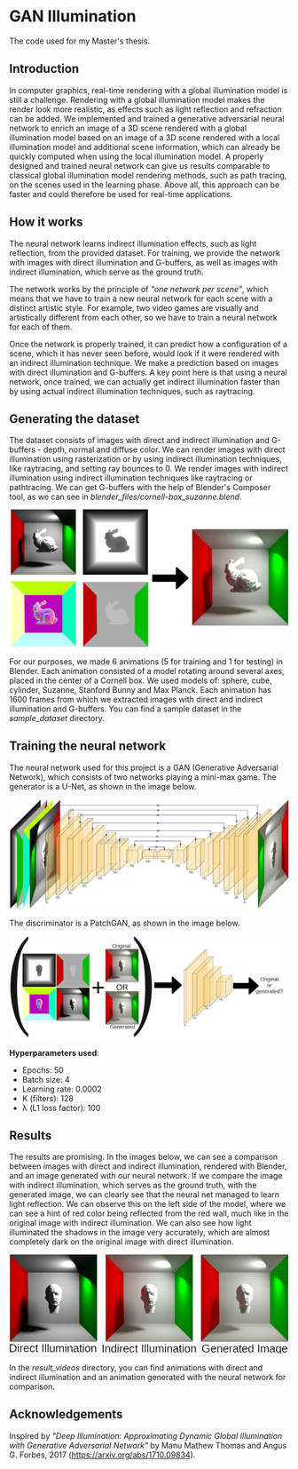 # GAN Illumination

The code used for my Master's thesis.

## Introduction

In computer graphics, real-time rendering with a global illumination model is still a challenge. Rendering with a global illumination model makes the render look more realistic, as effects such as light reflection and refraction can be added. We implemented and trained a generative adversarial neural network to enrich an image of a 3D scene rendered with a global illumination model based on an image of a 3D scene rendered with a local illumination model and additional scene information, which can already be quickly computed when using the local illumination model. A properly designed and trained neural network can give us results comparable to classical global illumination model rendering methods, such as path tracing, on the scenes used in the learning phase. Above all, this approach can be faster and could therefore be used for real-time applications.

## How it works

The neural network learns indirect illumination effects, such as light reflection, from the provided dataset. For training, we provide the network with images with direct illumination and G-buffers, as well as images with indirect illumination, which serve as the ground truth.

The network works by the principle of *"one network per scene"*, which means that we have to train a new neural network for each scene with a distinct artistic style. For example, two video games are visually and artistically different from each other, so we have to train a neural network for each of them.

Once the network is properly trained, it can predict how a configuration of a scene, which it has never seen before, would look if it were rendered with an indirect illumination technique. We make a prediction based on images with direct illumination and G-buffers. A key point here is that using a neural network, once trained, we can actually get indirect illumination faster than by using actual indirect illumination techniques, such as raytracing. 

## Generating the dataset

The dataset consists of images with direct and indirect illumination and G-buffers - depth, normal and diffuse color. We can render images with direct illumination using rasterization or by using indirect illumination techniques, like raytracing, and setting ray bounces to 0. We render images with indirect illumination using indirect illumination techniques like raytracing or pathtracing. We can get G-buffers with the help of Blender's Composer tool, as we can see in *blender_files/cornell-box_suzanne.blend*.

![](readme_images/image_set.png "Training images")

For our purposes, we made 6 animations (5 for training and 1 for testing) in Blender. Each animation consisted of a model rotating around several axes, placed in the center of a Cornell box. We used models of: sphere, cube, cylinder, Suzanne, Stanford Bunny and Max Planck. Each animation has 1600 frames from which we extracted images with direct and indirect illumination and G-buffers. You can find a sample dataset in the *sample_dataset* directory.

## Training the neural network

The neural network used for this project is a GAN (Generative Adversarial Network), which consists of two networks playing a mini-max game. The generator is a U-Net, as shown in the image below.

![](readme_images/generator.png "Generator")

The discriminator is a PatchGAN, as shown in the image below.

![](readme_images/discriminator.png "Discriminator")

**Hyperparameters used**:
- Epochs: 50
- Batch size: 4
- Learning rate: 0.0002
- K (filters): 128
- λ (L1 loss factor): 100

## Results

The results are promising. In the images below, we can see a comparison between images with direct and indirect illumination, rendered with Blender, and an image generated with our neural network. If we compare the image with indirect illumination, which serves as the ground truth, with the generated image, we can clearly see that the neural net managed to learn light reflection. We can observe this on the left side of the model, where we can see a hint of red color being reflected from the red wall, much like in the original image with indirect illumination. We can also see how light illuminated the shadows in the image very accurately, which are almost completely dark on the original image with direct illumination.

![](readme_images/results.png "Results")

In the *result_videos* directory, you can find animations with direct and indirect illumination and an animation generated with the neural network for comparison.

## Acknowledgements

Inspired by *"Deep Illumination: Approximating Dynamic Global Illumination with Generative Adversarial Network"* by Manu Mathew Thomas and Angus G. Forbes, 2017 (https://arxiv.org/abs/1710.09834).